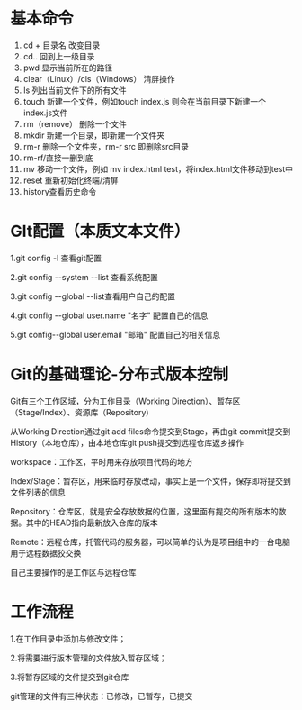 # 基本命令

1. cd + 目录名       改变目录
2. cd..     回到上一级目录 
3. pwd 显示当前所在的路径
4. clear（Linux）/cls（Windows） 清屏操作
5. ls  列出当前文件下的所有文件
6. touch 新建一个文件，例如touch index.js 则会在当前目录下新建一个index.js文件
7. rm（remove） 删除一个文件
8. mkdir 新建一个目录，即新建一个文件夹
9. rm-r 删除一个文件夹，rm-r src 即删除src目录
10. rm-rf/直接一删到底
11. mv 移动一个文件，例如 mv index.html test，将index.html文件移动到test中
12. reset 重新初始化终端/清屏
13. history查看历史命令

# GIt配置（本质文本文件）

1.git config -l 查看git配置

2.git config --system --list 查看系统配置

3.git config --global --list查看用户自己的配置

4.git config --global user.name "名字" 配置自己的信息

5.git config--global user.email "邮箱" 配置自己的相关信息

# Git的基础理论-分布式版本控制

Git有三个工作区域，分为工作目录（Working Direction）、暂存区（Stage/Index）、资源库（Repository)

从Working Direction通过git add files命令提交到Stage，再由git commit提交到History（本地仓库），由本地仓库git push提交到远程仓库返乡操作

workspace：工作区，平时用来存放项目代码的地方

Index/Stage：暂存区，用来临时存放改动，事实上是一个文件，保存即将提交到文件列表的信息

Repository：仓库区，就是安全存放数据的位置，这里面有提交的所有版本的数据。其中的HEAD指向最新放入仓库的版本

Remote：远程仓库，托管代码的服务器，可以简单的认为是项目组中的一台电脑用于远程数据狡交换

自己主要操作的是工作区与远程仓库

# 工作流程

1.在工作目录中添加与修改文件；

2.将需要进行版本管理的文件放入暂存区域；

3.将暂存区域的文件提交到git仓库

git管理的文件有三种状态：已修改，已暂存，已提交